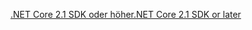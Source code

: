 [<span data-ttu-id="c25f1-101">.NET Core 2.1 SDK oder höher</span><span class="sxs-lookup"><span data-stu-id="c25f1-101">.NET Core 2.1 SDK or later</span></span>](https://www.microsoft.com/net/download/all)